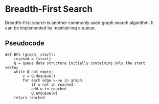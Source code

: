 # Breadth-First Search

Breadth-first search is another commonly used graph search algorithm. It can be implemented by maintaining a queue.

## Pseudocode

```text
def BFS (graph, start):
    reached = {start}
    Q = queue data structure initially containing only the start vertex
    while Q not empty:
        v = Q.dequeue()
        for each edge v->w in graph:
            if w not in reached:
            add w to reached
            Q.enqueue(w)
    return reached
```



